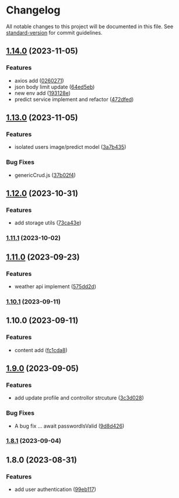 # Changelog

All notable changes to this project will be documented in this file. See [standard-version](https://github.com/conventional-changelog/standard-version) for commit guidelines.

## [1.14.0](https://github.com/AgroAI/agro-ai-backend-nodejs-api/compare/v1.13.0...v1.14.0) (2023-11-05)


### Features

* axios add ([0260271](https://github.com/AgroAI/agro-ai-backend-nodejs-api/commit/0260271baa481d73a5e0069923d9081abe727882))
* json body limit update ([64ed5eb](https://github.com/AgroAI/agro-ai-backend-nodejs-api/commit/64ed5eb53e759fef6cb15f3f7be346e295f3f4b7))
* new env add ([193128e](https://github.com/AgroAI/agro-ai-backend-nodejs-api/commit/193128e102a529604499ceb995f6ff9de60d4a0b))
* predict service implement and refactor ([472dfed](https://github.com/AgroAI/agro-ai-backend-nodejs-api/commit/472dfed42ef81849de61ca52b806c17a17573484))

## [1.13.0](https://github.com/AgroAI/agro-ai-backend-nodejs-api/compare/v1.12.0...v1.13.0) (2023-11-05)


### Features

* isolated users image/predict model ([3a7b435](https://github.com/AgroAI/agro-ai-backend-nodejs-api/commit/3a7b435641ec90dbeca6bfa48a6a2e8c90b22e95))


### Bug Fixes

* genericCrud.js ([37b02f4](https://github.com/AgroAI/agro-ai-backend-nodejs-api/commit/37b02f43bc83c814cae24a6138da34502a388a47))

## [1.12.0](https://github.com/AgroAI/agro-ai-backend-nodejs-api/compare/v1.11.1...v1.12.0) (2023-10-31)


### Features

* add storage utils ([73ca43e](https://github.com/AgroAI/agro-ai-backend-nodejs-api/commit/73ca43ef21a6296fdf3e0ea20b1484695ff36f3e))

### [1.11.1](https://github.com/AgroAI/agro-ai-backend-nodejs-api/compare/v1.11.0...v1.11.1) (2023-10-02)

## [1.11.0](https://github.com/AgroAI/agro-ai-backend-nodejs-api/compare/v1.10.1...v1.11.0) (2023-09-23)


### Features

* weather api implement ([575dd2d](https://github.com/AgroAI/agro-ai-backend-nodejs-api/commit/575dd2de4c0c840b59195e85ce80d9c4032e867e))

### [1.10.1](https://github.com/AgroAI/agro-ai-backend-nodejs-api/compare/v1.10.0...v1.10.1) (2023-09-11)

## 1.10.0 (2023-09-11)


### Features

* content add ([fc1cda8](https://github.com/AgroAI/agro-ai-backend-nodejs-api/commit/fc1cda8aed27cc50f9515727cd343d13de53250c))

## [1.9.0](https://github.com/AgroAI/agro-ai-backend-api/compare/v1.8.1...v1.9.0) (2023-09-05)


### Features

* add update profile and controllor strcuture ([3c3d028](https://github.com/AgroAI/agro-ai-backend-api/commit/3c3d02898a14da6650b31c6d2e5dcd5010452f82))


### Bug Fixes

* A bug fix ... await passwordIsValid ([9d8d426](https://github.com/AgroAI/agro-ai-backend-api/commit/9d8d426a48c18c4d23eaa81a46712b4074a89761))

### [1.8.1](https://github.com/AgroAI/agro-ai-backend-api/compare/v1.8.0...v1.8.1) (2023-09-04)

## 1.8.0 (2023-08-31)


### Features

* add user authentication ([99eb117](https://github.com/AgroAI/agro-ai-backend-api/commit/99eb117c7bce0ea76dd8d86b15b1f7157d51e248))
